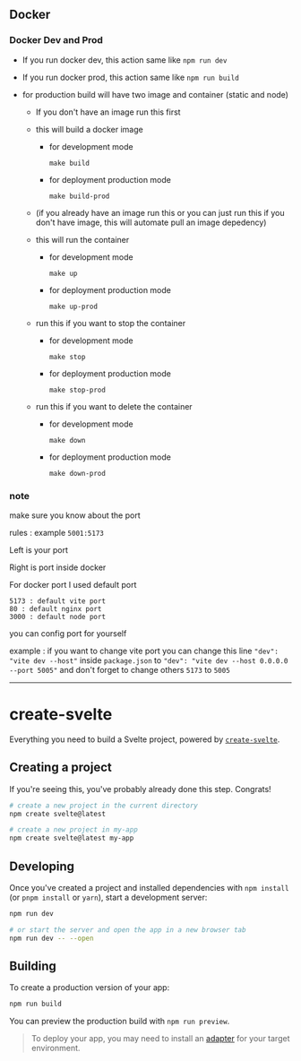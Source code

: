 


## Docker

### Docker Dev and Prod
- If you run docker dev, this action same like `npm run dev`
- If you run docker prod, this action same like `npm run build`
- for production build will have two image and container (static and node)

  - If you don't have an image run this first
  - this will build a docker image
    - for development mode
      ```make
      make build 
      ```
    - for deployment production mode
      ```make
      make build-prod
      ```

  - (if you already have an image run this or you can just run this if you don't have image, this will automate pull an image depedency)
  - this will run the container
    - for development mode
      ```make
      make up 
      ```
    - for deployment production mode
      ```make
      make up-prod
      ```

  - run this if you want to stop the container
    - for development mode
      ```make
      make stop
      ```
    - for deployment production mode
      ```make
      make stop-prod
      ```

  - run this if you want to delete the container
    - for development mode
      ```make
      make down
      ```
    - for deployment production mode
      ```make
      make down-prod
      ```

### note

make sure you know about the port

rules : example `5001:5173`

Left is your port

Right is port inside docker

For docker port I used default port

```
5173 : default vite port
80 : default nginx port
3000 : default node port
```

you can config port for yourself

example :
if you want to change vite port 
you can change this line `"dev": "vite dev --host"` inside  `package.json` to `"dev": "vite dev --host 0.0.0.0 --port 5005"` and don't forget to change others `5173` to `5005`


------------


# create-svelte

Everything you need to build a Svelte project, powered by [`create-svelte`](https://github.com/sveltejs/kit/tree/master/packages/create-svelte).

## Creating a project

If you're seeing this, you've probably already done this step. Congrats!

```bash
# create a new project in the current directory
npm create svelte@latest

# create a new project in my-app
npm create svelte@latest my-app
```

## Developing

Once you've created a project and installed dependencies with `npm install` (or `pnpm install` or `yarn`), start a development server:

```bash
npm run dev

# or start the server and open the app in a new browser tab
npm run dev -- --open
```

## Building

To create a production version of your app:

```bash
npm run build
```

You can preview the production build with `npm run preview`.

> To deploy your app, you may need to install an [adapter](https://kit.svelte.dev/docs/adapters) for your target environment.


